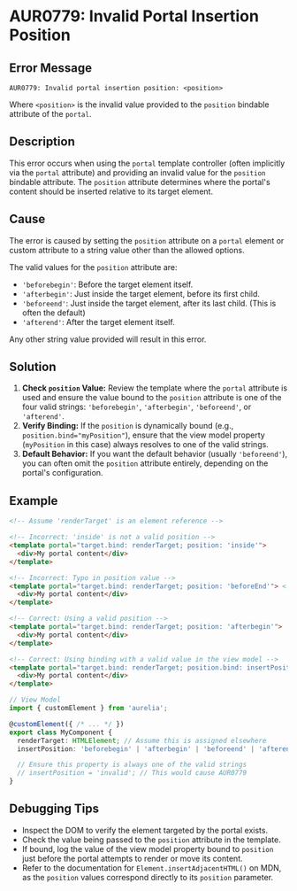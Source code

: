 # AUR0779: Invalid Portal Insertion Position

## Error Message

`AUR0779: Invalid portal insertion position: <position>`

Where `<position>` is the invalid value provided to the `position` bindable attribute of the `portal`.

## Description

This error occurs when using the `portal` template controller (often implicitly via the `portal` attribute) and providing an invalid value for the `position` bindable attribute. The `position` attribute determines where the portal's content should be inserted relative to its target element.

## Cause

The error is caused by setting the `position` attribute on a `portal` element or custom attribute to a string value other than the allowed options.

The valid values for the `position` attribute are:
*   `'beforebegin'`: Before the target element itself.
*   `'afterbegin'`: Just inside the target element, before its first child.
*   `'beforeend'`: Just inside the target element, after its last child. (This is often the default)
*   `'afterend'`: After the target element itself.

Any other string value provided will result in this error.

## Solution

1.  **Check `position` Value:** Review the template where the `portal` attribute is used and ensure the value bound to the `position` attribute is one of the four valid strings: `'beforebegin'`, `'afterbegin'`, `'beforeend'`, or `'afterend'`.
2.  **Verify Binding:** If the `position` is dynamically bound (e.g., `position.bind="myPosition"`), ensure that the view model property (`myPosition` in this case) always resolves to one of the valid strings.
3.  **Default Behavior:** If you want the default behavior (usually `'beforeend'`), you can often omit the `position` attribute entirely, depending on the portal's configuration.

## Example

```html
<!-- Assume 'renderTarget' is an element reference -->

<!-- Incorrect: 'inside' is not a valid position -->
<template portal="target.bind: renderTarget; position: 'inside'">
  <div>My portal content</div>
</template>

<!-- Incorrect: Typo in position value -->
<template portal="target.bind: renderTarget; position: 'beforeEnd'"> <!-- Case-sensitive! -->
  <div>My portal content</div>
</template>

<!-- Correct: Using a valid position -->
<template portal="target.bind: renderTarget; position: 'afterbegin'">
  <div>My portal content</div>
</template>

<!-- Correct: Using binding with a valid value in the view model -->
<template portal="target.bind: renderTarget; position.bind: insertPosition">
  <div>My portal content</div>
</template>
```

```typescript
// View Model
import { customElement } from 'aurelia';

@customElement({ /* ... */ })
export class MyComponent {
  renderTarget: HTMLElement; // Assume this is assigned elsewhere
  insertPosition: 'beforebegin' | 'afterbegin' | 'beforeend' | 'afterend' = 'beforeend';

  // Ensure this property is always one of the valid strings
  // insertPosition = 'invalid'; // This would cause AUR0779
}
```

## Debugging Tips

*   Inspect the DOM to verify the element targeted by the portal exists.
*   Check the value being passed to the `position` attribute in the template.
*   If bound, log the value of the view model property bound to `position` just before the portal attempts to render or move its content.
*   Refer to the documentation for `Element.insertAdjacentHTML()` on MDN, as the `position` values correspond directly to its `position` parameter.

```
